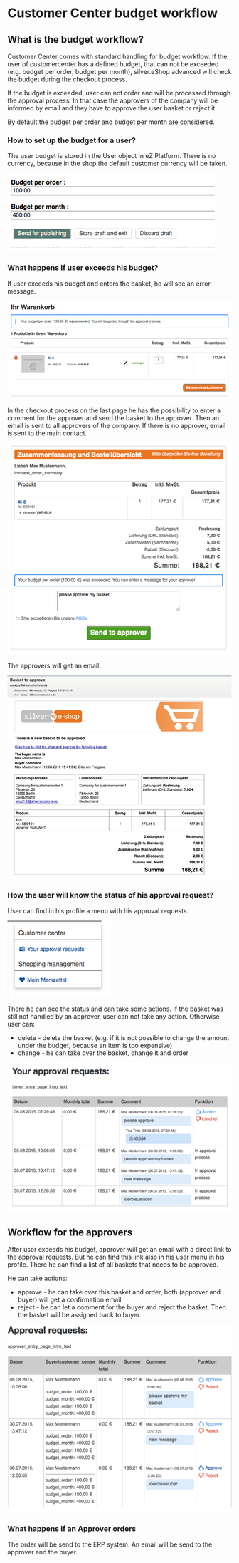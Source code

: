 # Customer Center budget workflow

## What is the budget workflow?

Customer Center comes with standard handling for budget workflow. If the user of customercenter has a defined budget, that can not be exceeded (e.g. budget per order, budget per month), silver.eShop advanced will check the budget during the checkout process.

If the budget is exceeded, user can not order and will be processed through the approval process. In that case the approvers of the company will be informed by email and they have to approve the user basket or reject it.

By default the budget per order and budget per month are considered.

### How to set up the budget for a user?

The user budget is stored in the User object in eZ Platform. There is no currency, because in the shop the default customer currency will be taken.

![](../img/customer_center_budget_1.png)

### What happens if user exceeds his budget?

If user exceeds his budget and enters the basket, he will see an error message.

![](../img/customer_center_budget_2.png)

In the checkout process on the last page he has the possibility to enter a comment for the approver and send the basket to the approver. Then an email is sent to all approvers of the company. If there is no approver, email is sent to the main contact.

![](../img/customer_center_budget_3.png)

The approvers will get an email:

![](../img/customer_center_budget_4.jpg)

### How the user will know the status of his approval request?

User can find in his profile a menu with his approval requests.

![](../img/customer_center_budget_5.png)

There he can see the status and can take some actions. If the basket was still not handled by an approver, user can not take any action. Otherwise user can:

- delete - delete the basket (e.g. if it is not possible to change the amount under the budget, because an item is too expensive)
- change - he can take over the basket, change it and order

![](../img/customer_center_budget_6.png)

## Workflow for the approvers

After user exceeds his budget, approver will get an email with a direct link to the approval requests. But he can find this link also in his user menu in his profile. There he can find a list of all baskets that needs to be approved.

He can take actions:

- approve - he can take over this basket and order, both (approver and buyer) will get a confirmation email
- reject - he can let a comment for the buyer and reject the basket. Then the basket will be assigned back to buyer.

![](../img/customer_center_budget_7.png)

### What happens if an Approver orders

The order will be send to the ERP system. An email will be send to the approver and the buyer.
